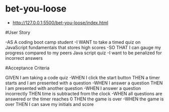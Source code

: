 # bet-you-loose
- http://127.0.0.1:5500/bet-you-loose/index.html

#User Story

-AS A coding boot camp student
-I WANT to take a timed quiz on JavaScript fundamentals that stores high scores
-SO THAT I can gauge my progress compared to my peers
Java script quiz
-I want to be penalized for incorrect answers

#Acceptance Criteria

GIVEN I am taking a code quiz
-WHEN I click the start button
THEN a timer starts and I am presented with a question
-WHEN I answer a question
THEN I am presented with another question
-WHEN I answer a question incorrectly
THEN time is subtracted from the clock
-WHEN all questions are answered or the timer reaches 0
THEN the game is over
-WHEN the game is over
THEN I can save my initials and score